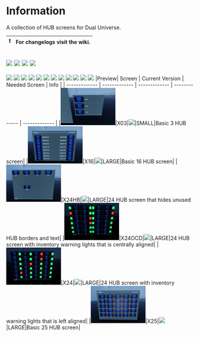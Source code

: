 # Information
A collection of HUB screens for Dual Universe.

:heavy_exclamation_mark: | For changelogs visit the wiki.
:---: | :---

[![](https://img.shields.io/badge/DU-1.4.X-green?style=for-the-badge&logo=steam)](https://store.steampowered.com/app/2000270/Dual_Universe/)
[![](https://img.shields.io/badge/Maintained-YES-green?style=for-the-badge)](#)
![](https://komarev.com/ghpvc/?username=DU-Locura-HUB-Screens&style=for-the-badge)
[![](https://img.shields.io/badge/CODE-LUA-green?style=for-the-badge&logo=lua)](#)
---
[![](https://img.shields.io/github/issues/locuradu/DU-Locura-HUB-Screens?style=flat-square&label=ISSUES)](#)
[![](https://img.shields.io/github/issues-closed/locuradu/DU-Locura-HUB-Screens?style=flat-square&label=ISSUES)](#)
[![](https://img.shields.io/github/watchers/locuradu/DU-Locura-HUB-Screens?style=flat-square&label=WATCHERS)](#)
[![](https://img.shields.io/github/stars/locuradu/DU-Locura-HUB-Screens?style=flat-square&label=STARS)](#)
[![](https://img.shields.io/github/forks/locuradu/DU-Locura-HUB-Screens?style=flat-square&label=FORKS)](#)
[![](https://img.shields.io/github/commit-activity/m/locuradu/DU-Locura-HUB-Screens?style=flat-square&label=COMMIT%20ACTIVITY)](#)
[![](https://img.shields.io/github/discussions/locuradu/DU-Locura-HUB-Screens?label=DISCUSSIONS&style=flat-square)](#)
[![](https://img.shields.io/github/last-commit/locuradu/DU-Locura-HUB-Screens?label=LAST%20COMMIT&style=flat-square)](#)
[![](https://img.shields.io/github/contributors/locuradu/DU-Locura-HUB-Screens?label=CONTRIBUTORS&style=flat-square)](#)
[![](https://img.shields.io/github/releases/locuradu/DU-Locura-HUB-Screens?label=RELEASES&style=flat-square)](#)
[![](https://img.shields.io/github/repo-size/LocuraDU/DU-Locura-HUB-Screens?label=REPO%20SIZE&style=flat-square)](#)
[![](https://img.shields.io/github/license/LocuraDU/DU-Locura-HUB-Screens?label=LICENSE&style=flat-square)](#)
|Preview| Screen  | Current Version | Needed Screen | Info |
| ------------- | ------------- | ------------- | ------------- | ------------- |
|<img src="img/20230718215646_1.jpg" height="100" width="147">|X03|[![](https://img.shields.io/badge/VERSION-v1.0-green?style=for-the-badge)](#)|SMALL|Basic 3 HUB screen|
|<img src="img/20230718215756_1.jpg" height="100" width="147">|X16|[![](https://img.shields.io/badge/VERSION-v1.0-green?style=for-the-badge)](#)|LARGE|Basic 16 HUB screen|
|<img src="img/20230718215915_1.jpg" height="100" width="147">|X24HB|[![](https://img.shields.io/badge/VERSION-v1.0-green?style=for-the-badge)](#)|LARGE|24 HUB screen that hides unused HUB borders and text|
|<img src="img/20230718220331_1.jpg" height="100" width="147">|X24OCD|[![](https://img.shields.io/badge/VERSION-v1.0-green?style=for-the-badge)](#)|LARGE|24 HUB screen with inventory warning lights that is centrally aligned|
|<img src="img/20230718220508_1.jpg" height="100" width="147">|X24|[![](https://img.shields.io/badge/VERSION-v1.0-green?style=for-the-badge)](#)|LARGE|24 HUB screen with inventory warning lights that is left aligned|
|<img src="img/20230718220702_1.jpg" height="100" width="147">|X25|[![](https://img.shields.io/badge/VERSION-v1.0-green?style=for-the-badge)](#)|LARGE|Basic 25 HUB screen|
